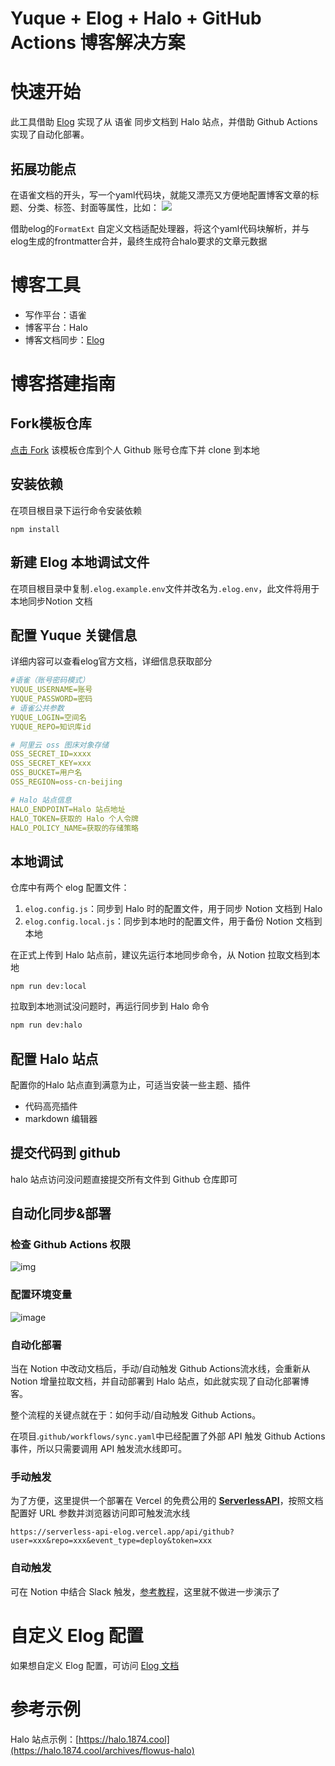 # Yuque + Elog + Halo + GitHub Actions 博客解决方案
# 快速开始

此工具借助 [Elog](https://github.com/LetTTGACO/elog) 实现了从 语雀 同步文档到 Halo 站点，并借助 Github Actions 实现了自动化部署。

## 拓展功能点
在语雀文档的开头，写一个yaml代码块，就能又漂亮又方便地配置博客文章的标题、分类、标签、封面等属性，比如：
![](https://angyi.oss-cn-beijing.aliyuncs.com/uPic/2024/1RAW4e.png)

借助elog的`FormatExt` 自定义文档适配处理器，将这个yaml代码块解析，并与elog生成的frontmatter合并，最终生成符合halo要求的文章元数据

# 博客工具

- 写作平台：语雀
- 博客平台：Halo
- 博客文档同步：[Elog](https://github.com/LetTTGACO/elog)

# 博客搭建指南


## Fork模板仓库

[点击 Fork](https://github.com/elog-x/notion-halo/fork) 该模板仓库到个人 Github 账号仓库下并 clone 到本地

## 安装依赖

在项目根目录下运行命令安装依赖

```shell
npm install
```
## 新建 Elog 本地调试文件

在项目根目录中复制`.elog.example.env`文件并改名为`.elog.env`，此文件将用于本地同步Notion 文档

## 配置 Yuque 关键信息

详细内容可以查看elog官方文档，详细信息获取部分

```yaml
#语雀（账号密码模式）
YUQUE_USERNAME=账号
YUQUE_PASSWORD=密码
# 语雀公共参数
YUQUE_LOGIN=空间名
YUQUE_REPO=知识库id

# 阿里云 oss 图床对象存储
OSS_SECRET_ID=xxxx
OSS_SECRET_KEY=xxx
OSS_BUCKET=用户名
OSS_REGION=oss-cn-beijing

# Halo 站点信息
HALO_ENDPOINT=Halo 站点地址
HALO_TOKEN=获取的 Halo 个人令牌
HALO_POLICY_NAME=获取的存储策略
```


## 本地调试


仓库中有两个 elog 配置文件：

1. `elog.config.js`：同步到 Halo 时的配置文件，用于同步 Notion 文档到 Halo
2. `elog.config.local.js`：同步到本地时的配置文件，用于备份 Notion 文档到本地

在正式上传到 Halo 站点前，建议先运行本地同步命令，从 Notion 拉取文档到本地


```shell
npm run dev:local
```


拉取到本地测试没问题时，再运行同步到 Halo 命令


```bash
npm run dev:halo
```


## 配置 Halo 站点


配置你的Halo 站点直到满意为止，可适当安装一些主题、插件

- 代码高亮插件
- markdown 编辑器

## 提交代码到 github


halo 站点访问没问题直接提交所有文件到 Github 仓库即可


## 自动化同步&部署


### 检查 Github Actions 权限

![img](https://image.1874.cool/1874/202311082349660.png)
### 配置环境变量
![image](https://image.1874.cool/1874/202311301327995.jpg)

### 自动化部署


当在 Notion 中改动文档后，手动/自动触发 Github Actions流水线，会重新从 Notion 增量拉取文档，并自动部署到 Halo 站点，如此就实现了自动化部署博客。


整个流程的关键点就在于：如何手动/自动触发 Github Actions。


在项目.`github/workflows/sync.yaml`中已经配置了外部 API 触发 Github Actions 事件，所以只需要调用 API 触发流水线即可。


### 手动触发


为了方便，这里提供一个部署在 Vercel 的免费公用的 [**ServerlessAPI**](https://github.com/elog-x/serverless-api)，按照文档配置好 URL 参数并浏览器访问即可触发流水线


```text
https://serverless-api-elog.vercel.app/api/github?user=xxx&repo=xxx&event_type=deploy&token=xxx
```


### 自动触发


可在 Notion 中结合 Slack 触发，[参考教程](https://elog.1874.cool/notion/vy55q9xwlqlsfrvk)，这里就不做进一步演示了


# 自定义 Elog 配置


如果想自定义 Elog 配置，可访问 [Elog 文档](https://elog.1874.cool/)


# 参考示例


Halo 站点示例：[https://halo.1874.cool](https://halo.1874.cool/archives/flowus-halo)

